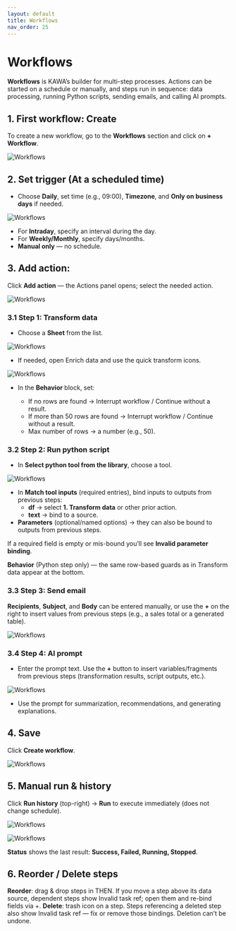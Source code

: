 ```yaml
---
layout: default
title: Workflows
nav_order: 25
---
```


# Workflows

**Workflows** is KAWA’s builder for multi-step processes. Actions can be started on a schedule or manually, and steps run in sequence: data processing, running Python scripts, sending emails, and calling AI prompts.

## 1. First workflow: Create

To create a new workflow, go to the **Workflows** section and click on **+ Workflow**.

![Workflows](./readme-assets/workflows1.png) 

## 2. Set trigger (At a scheduled time)

- Choose **Daily**, set time (e.g., 09:00), **Timezone**, and **Only on business days** if needed.

![Workflows](./readme-assets/workflows2.png)

- For **Intraday**, specify an interval during the day.
- For **Weekly/Monthly**, specify days/months.
- **Manual only** — no schedule.

## 3. Add action:

Click **Add action** — the Actions panel opens; select the needed action.

![Workflows](./readme-assets/workflows3.png)

### 3.1 Step 1: Transform data

- Choose a **Sheet** from the list.

![Workflows](./readme-assets/workflows4.png)

- If needed, open Enrich data and use the quick transform icons.

![Workflows](./readme-assets/workflows5.png)

- In the **Behavior** block, set:

  - If no rows are found → Interrupt workflow / Continue without a result.
  - If more than 50 rows are found → Interrupt workflow / Continue  without a result.
  - Max number of rows → a number (e.g., 50).

### 3.2 Step 2: Run python script

- In **Select python tool from the library**, choose a tool.

![Workflows](./readme-assets/workflows6.png)

- In **Match tool inputs** (required entries), bind inputs to outputs from previous steps:
  - **df** → select **1. Transform data** or other prior action.
  - **text** → bind to a source.
- **Parameters** (optional/named options) → they can also be bound to outputs from previous steps.

If a required field is empty or mis-bound you’ll see **Invalid parameter binding**.

**Behavior** (Python step only) — the same row-based guards as in Transform data appear at the bottom.

### 3.3 Step 3: Send email

**Recipients**, **Subject**, and **Body** can be entered manually, or use the **+** on the right to insert values from previous steps (e.g., a sales total or a generated table).

![Workflows](./readme-assets/workflows7.png)

### 3.4 Step 4: AI prompt

- Enter the prompt text. Use the **+** button to insert variables/fragments from previous steps (transformation results, script outputs, etc.).

![Workflows](./readme-assets/workflows8.png)

- Use the prompt for summarization, recommendations, and generating explanations.

## 4. Save

Сlick **Create workflow**.

![Workflows](./readme-assets/workflows9.png)

## 5. Manual run & history

Click **Run history** (top-right) → **Run** to execute immediately (does not change schedule).

![Workflows](./readme-assets/workflows10.png)

![Workflows](./readme-assets/workflows11.png)

**Status** shows the last result: **Success, Failed, Running, Stopped**.

## 6. Reorder / Delete steps

**Reorder**: drag & drop steps in THEN. If you move a step above its data source, dependent steps show Invalid task ref; open them and re-bind fields via +.
**Delete**: trash icon on a step. Steps referencing a deleted step also show Invalid task ref — fix or remove those bindings. Deletion can’t be undone.

